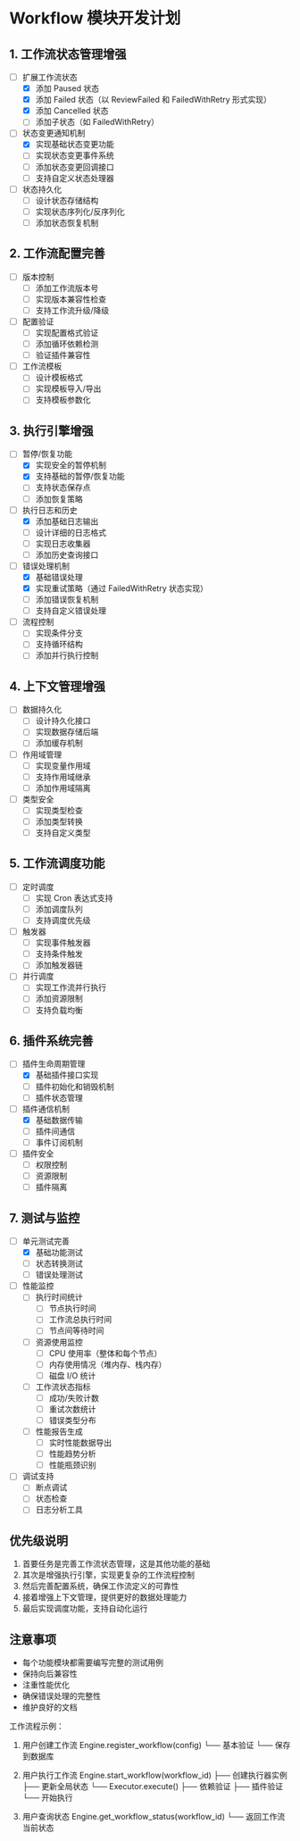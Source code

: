 # Workflow 模块开发计划

## 1. 工作流状态管理增强
- [ ] 扩展工作流状态
  - [x] 添加 Paused 状态
  - [x] 添加 Failed 状态（以 ReviewFailed 和 FailedWithRetry 形式实现）
  - [x] 添加 Cancelled 状态
  - [ ] 添加子状态（如 FailedWithRetry）
- [ ] 状态变更通知机制
  - [x] 实现基础状态变更功能
  - [ ] 实现状态变更事件系统
  - [ ] 添加状态变更回调接口
  - [ ] 支持自定义状态处理器
- [ ] 状态持久化
  - [ ] 设计状态存储结构
  - [ ] 实现状态序列化/反序列化
  - [ ] 添加状态恢复机制

## 2. 工作流配置完善
- [ ] 版本控制
  - [ ] 添加工作流版本号
  - [ ] 实现版本兼容性检查
  - [ ] 支持工作流升级/降级
- [ ] 配置验证
  - [ ] 实现配置格式验证
  - [ ] 添加循环依赖检测
  - [ ] 验证插件兼容性
- [ ] 工作流模板
  - [ ] 设计模板格式
  - [ ] 实现模板导入/导出
  - [ ] 支持模板参数化

## 3. 执行引擎增强
- [ ] 暂停/恢复功能
  - [x] 实现安全的暂停机制
  - [x] 支持基础的暂停/恢复功能
  - [ ] 支持状态保存点
  - [ ] 添加恢复策略
- [ ] 执行日志和历史
  - [x] 添加基础日志输出
  - [ ] 设计详细的日志格式
  - [ ] 实现日志收集器
  - [ ] 添加历史查询接口
- [ ] 错误处理机制
  - [x] 基础错误处理
  - [x] 实现重试策略（通过 FailedWithRetry 状态实现）
  - [ ] 添加错误恢复机制
  - [ ] 支持自定义错误处理
- [ ] 流程控制
  - [ ] 实现条件分支
  - [ ] 支持循环结构
  - [ ] 添加并行执行控制

## 4. 上下文管理增强
- [ ] 数据持久化
  - [ ] 设计持久化接口
  - [ ] 实现数据存储后端
  - [ ] 添加缓存机制
- [ ] 作用域管理
  - [ ] 实现变量作用域
  - [ ] 支持作用域继承
  - [ ] 添加作用域隔离
- [ ] 类型安全
  - [ ] 实现类型检查
  - [ ] 添加类型转换
  - [ ] 支持自定义类型

## 5. 工作流调度功能
- [ ] 定时调度
  - [ ] 实现 Cron 表达式支持
  - [ ] 添加调度队列
  - [ ] 支持调度优先级
- [ ] 触发器
  - [ ] 实现事件触发器
  - [ ] 支持条件触发
  - [ ] 添加触发器链
- [ ] 并行调度
  - [ ] 实现工作流并行执行
  - [ ] 添加资源限制
  - [ ] 支持负载均衡

## 6. 插件系统完善
- [ ] 插件生命周期管理
  - [x] 基础插件接口实现
  - [ ] 插件初始化和销毁机制
  - [ ] 插件状态管理
- [ ] 插件通信机制
  - [x] 基础数据传输
  - [ ] 插件间通信
  - [ ] 事件订阅机制
- [ ] 插件安全
  - [ ] 权限控制
  - [ ] 资源限制
  - [ ] 插件隔离

## 7. 测试与监控
- [ ] 单元测试完善
  - [x] 基础功能测试
  - [ ] 状态转换测试
  - [ ] 错误处理测试
- [ ] 性能监控
  - [ ] 执行时间统计
    - [ ] 节点执行时间
    - [ ] 工作流总执行时间
    - [ ] 节点间等待时间
  - [ ] 资源使用监控
    - [ ] CPU 使用率（整体和每个节点）
    - [ ] 内存使用情况（堆内存、栈内存）
    - [ ] 磁盘 I/O 统计
  - [ ] 工作流状态指标
    - [ ] 成功/失败计数
    - [ ] 重试次数统计
    - [ ] 错误类型分布
  - [ ] 性能报告生成
    - [ ] 实时性能数据导出
    - [ ] 性能趋势分析
    - [ ] 性能瓶颈识别
- [ ] 调试支持
  - [ ] 断点调试
  - [ ] 状态检查
  - [ ] 日志分析工具

## 优先级说明
1. 首要任务是完善工作流状态管理，这是其他功能的基础
2. 其次是增强执行引擎，实现更复杂的工作流程控制
3. 然后完善配置系统，确保工作流定义的可靠性
4. 接着增强上下文管理，提供更好的数据处理能力
5. 最后实现调度功能，支持自动化运行

## 注意事项
- 每个功能模块都需要编写完整的测试用例
- 保持向后兼容性
- 注重性能优化
- 确保错误处理的完整性
- 维护良好的文档

工作流程示例：
1. 用户创建工作流
   Engine.register_workflow(config)
   └── 基本验证
   └── 保存到数据库

2. 用户执行工作流
   Engine.start_workflow(workflow_id)
   ├── 创建执行器实例
   ├── 更新全局状态
   └── Executor.execute()
       ├── 依赖验证
       ├── 插件验证
       └── 开始执行

3. 用户查询状态
   Engine.get_workflow_status(workflow_id)
   └── 返回工作流当前状态